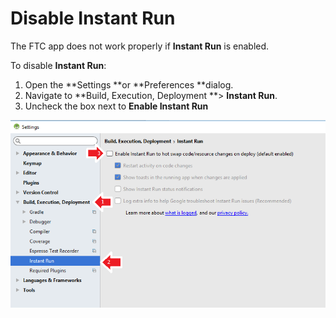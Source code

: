 # Disable Instant Run

The FTC app does not work properly if **Instant Run** is enabled.

To disable **Instant Run**:

1. Open the **Settings **or **Preferences **dialog.
2. Navigate to **Build, Execution, Deployment **&gt; **Instant Run**.
3. Uncheck the box next to **Enable Instant Run**

![](/assets/disableinstantrun.png)

